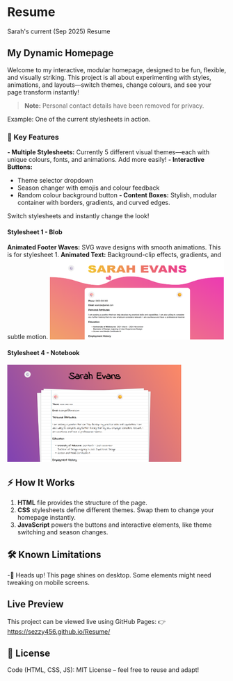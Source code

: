 # Resume
Sarah's current (Sep 2025) Resume

## My Dynamic Homepage

Welcome to my interactive, modular homepage, designed to be fun, flexible, and visually striking. This project is all about experimenting with styles, animations, and layouts—switch themes, change colours, and see your page transform instantly!
> **Note:** Personal contact details have been removed for privacy.

Example: One of the current stylesheets in action.

### 🌈 Key Features

**- Multiple Stylesheets:** Currently 5 different visual themes—each with unique colours, fonts, and animations. Add more easily!
**- Interactive Buttons:**
 - Theme selector dropdown
 - Season changer with emojis and colour feedback
 - Random colour background button
**- Content Boxes:** Stylish, modular container with borders, gradients, and curved edges.

Switch stylesheets and instantly change the look!

#### Stylesheet 1 - Blob
**Animated Footer Waves:** SVG wave designs with smooth animations. This is for stylesheet 1. 
**Animated Text:** Background-clip effects, gradients, and subtle motion.
<img src="Images/Screenshot Blob.png" alt="Blob Stylesheet Screenshot" width="400">

#### Stylesheet 4 - Notebook
<img src="Images/Screenshot Notebook.png" alt="Notebook Stylesheet Screenshot" width="400">

## ⚡ How It Works

1. **HTML** file provides the structure of the page.
2. **CSS** stylesheets define different themes. Swap them to change your homepage instantly.
3. **JavaScript** powers the buttons and interactive elements, like theme switching and season changes.

## 🛠️ Known Limitations
-📱 Heads up! This page shines on desktop. Some elements might need tweaking on mobile screens.
 
## Live Preview
This project can be viewed live using GitHub Pages: 
👉 https://sezzy456.github.io/Resume/ 

## 📜 License
Code (HTML, CSS, JS): MIT License – feel free to reuse and adapt!

